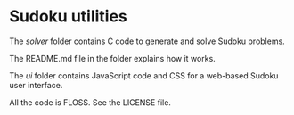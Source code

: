 # Sudoku utilities

The *solver* folder contains C code to generate and solve Sudoku problems.

The README.md file in the folder explains how it works.

The *ui* folder contains JavaScript code and CSS for a web-based Sudoku user
interface.

All the code is FLOSS. See the LICENSE file.
